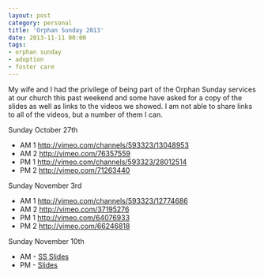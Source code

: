 ```yaml
---
layout: post
category: personal
title: 'Orphan Sunday 2013'
date: 2013-11-11 00:00
tags:
- orphan sunday
- adoption
- foster care
---
```

My wife and I had the privilege of being part of the Orphan Sunday services at our church this past weekend and some have
asked for a copy of the slides as well as links to the videos we showed. I am not able to share links to all of the
videos, but a number of them I can.

Sunday October 27th

- AM 1 <http://vimeo.com/channels/593323/13048953>
- AM 2 <http://vimeo.com/76357559>
- PM 1 <http://vimeo.com/channels/593323/28012514>
- PM 2 <http://vimeo.com/71263440>

Sunday November 3rd

* AM 1 <http://vimeo.com/channels/593323/12774686>
* AM 2 <http://vimeo.com/37195276>
* PM 1 <http://vimeo.com/64076933>
* PM 2 <http://vimeo.com/66246818>

Sunday November 10th

* AM - [SS Slides](https://onedrive.live.com/redir?resid=CA99F1C887519C0%217108)
* PM - [Slides](https://onedrive.live.com/redir?resid=CA99F1C887519C0%217109)
